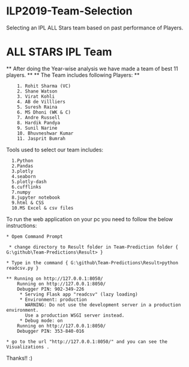 # ILP2019-Team-Selection
Selecting an IPL ALL Stars team based on past performance of Players.

# ALL STARS IPL Team

** After doing the Year-wise analysis we have made a team of best 11 players.  **
** The Team includes following Players: **

		1. Rohit Sharma (VC)
    	2. Shane Watson
    	3. Virat Kohli
   		4. AB de Villliers 
    	5. Suresh Raina 
    	6. MS Dhoni (WK & C) 
    	7. Andre Russell
    	8. Hardik Pandya
    	9. Sunil Narine 
    	10. Bhuvneshwar Kumar
    	11. Jasprit Bumrah
    
    
Tools used to select our team includes:

	  1.Python
	  2.Pandas
	  3.plotly
	  4.seaborn
	  5.plotly-dash
	  6.cufflinks
	  7.numpy
	  8.jupyter notebook
	  9.html & CSS
	  10.MS Excel & csv files
  
  
To run the web application on your pc you need to follow the below instructions:
	
	* Opem Command Prompt
	
 	 * change directory to Result folder in Team-Prediction folder { G:\github\Team-Predictions\Result> }
	
  	* Type in the command { G:\github\Team-Predictions\Result>python readcsv.py }
	
	** Running on http://127.0.0.1:8050/
		Running on http://127.0.0.1:8050/
		Debugger PIN: 902-349-226
		 * Serving Flask app "readcsv" (lazy loading)
		 * Environment: production
		   WARNING: Do not use the development server in a production environment.
		   Use a production WSGI server instead.
		 * Debug mode: on
		Running on http://127.0.0.1:8050/
		Debugger PIN: 353-840-016

	* go to the url "http://127.0.0.1:8050/" and you can see the Visualizations .

Thanks!!
:)
  


    
    
        
   
    
